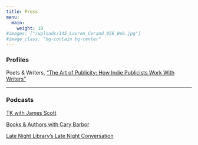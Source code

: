 ```yaml
---
title: Press
menu:
  main:
    weight: 10
#images: ["/uploads/145_Lauren_Cerand_056_Web.jpg"]
#image_class: "bg-contain bg-center"
---
```


### Profiles

Poets & Writers, [“The Art of Publicity: How Indie Publicists Work With Writers”](https://www.pw.org/content/the_art_of_publicity_how_indie_publicists_work_with_writers) 


---

### Podcasts

[TK with James Scott](http://tkpod.com/2016/08/02/episode-13-jesse-donaldson-lauren-cerand/)

[Books & Authors with Cary Barbor](http://www.bksandauthors.com/episode/lauren-cerand-literary-publicist)

[Late Night Library’s Late Night Conversation](http://latenightlibrary.org/lauren-cerand-literary-publicist/)